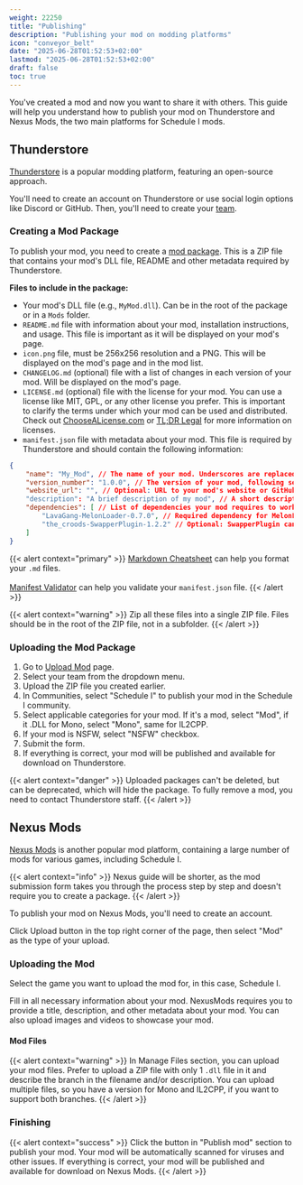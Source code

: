 ```yaml
---
weight: 22250
title: "Publishing"
description: "Publishing your mod on modding platforms"
icon: "conveyor_belt"
date: "2025-06-28T01:52:53+02:00"
lastmod: "2025-06-28T01:52:53+02:00"
draft: false
toc: true
---
```


You've created a mod and now you want to share it with others. This guide will help you understand how to publish your mod on Thunderstore and Nexus Mods, the two main platforms for Schedule I mods.

## Thunderstore

[Thunderstore](https://thunderstore.io/c/schedule-i/) is a popular modding platform, featuring an open-source approach.

You'll need to create an account on Thunderstore or use social login options like Discord or GitHub. Then, you'll need to create your [team](https://thunderstore.io/settings/teams/create/).

### Creating a Mod Package

To publish your mod, you need to create a [mod package](https://thunderstore.io/package/create/docs/). This is a ZIP file that contains your mod's DLL file, README and other metadata required by Thunderstore.

**Files to include in the package:**

- Your mod's DLL file (e.g., `MyMod.dll`). Can be in the root of the package or in a `Mods` folder.
- `README.md` file with information about your mod, installation instructions, and usage. This file is important as it will be displayed on your mod's page.
- `icon.png` file, must be 256x256 resolution and a PNG. This will be displayed on the mod's page and in the mod list.
- `CHANGELOG.md` (optional) file with a list of changes in each version of your mod. Will be displayed on the mod's page.
- `LICENSE.md` (optional) file with the license for your mod. You can use a license like MIT, GPL, or any other license you prefer. This is important to clarify the terms under which your mod can be used and distributed. Check out [ChooseALicense.com](https://choosealicense.com/) or [TL;DR Legal](https://tldrlegal.com/) for more information on licenses.
- `manifest.json` file with metadata about your mod. This file is required by Thunderstore and should contain the following information:

```json
{
    "name": "My_Mod", // The name of your mod. Underscores are replaced with spaces in the mod list.
    "version_number": "1.0.0", // The version of your mod, following semantic versioning (MAJOR.MINOR.PATCH). You will need to bump this version number, if you want to update your mod listing.
    "website_url": "", // Optional: URL to your mod's website or GitHub repository
    "description": "A brief description of my mod", // A short description of your mod, displayed on the mod list and mod page
    "dependencies": [ // List of dependencies your mod requires to work. Check out dependency strings on mod pages on Thunderstore to see how they look like.
        "LavaGang-MelonLoader-0.7.0", // Required dependency for MelonLoader mods
        "the_croods-SwapperPlugin-1.2.2" // Optional: SwapperPlugin can be used if you have 2 .DLLs - Mono and IL2CPP. This helps mod loaders to load the correct version of your mod based on the game branch.
    ]
}
```

{{< alert context="primary" >}}
<a href="https://www.markdownguide.org/cheat-sheet/">Markdown Cheatsheet</a> can help you format your <code>.md</code> files.<br><br>
<a href="https://thunderstore.io/tools/manifest-v1-validator/">Manifest Validator</a> can help you validate your <code>manifest.json</code> file.
{{< /alert >}}

{{< alert context="warning" >}}
Zip all these files into a single ZIP file. Files should be in the root of the ZIP file, not in a subfolder.
{{< /alert >}}

### Uploading the Mod Package

1. Go to [Upload Mod](https://thunderstore.io/c/schedule-i/create/) page.
2. Select your team from the dropdown menu.
3. Upload the ZIP file you created earlier.
4. In Communities, select "Schedule I" to publish your mod in the Schedule I community.
5. Select applicable categories for your mod. If it's a mod, select "Mod", if it .DLL for Mono, select "Mono", same for IL2CPP.
6. If your mod is NSFW, select "NSFW" checkbox.
7. Submit the form.
8. If everything is correct, your mod will be published and available for download on Thunderstore.

{{< alert context="danger" >}}
Uploaded packages can't be deleted, but can be deprecated, which will hide the package. To fully remove a mod, you need to contact Thunderstore staff.
{{< /alert >}}

## Nexus Mods

[Nexus Mods](https://www.nexusmods.com/games/schedule1) is another popular mod platform, containing a large number of mods for various games, including Schedule I.

{{< alert context="info" >}}
Nexus guide will be shorter, as the mod submission form takes you through the process step by step and doesn't require you to create a package.
{{< /alert >}}

To publish your mod on Nexus Mods, you'll need to create an account.

Click Upload button in the top right corner of the page, then select "Mod" as the type of your upload.

### Uploading the Mod

Select the game you want to upload the mod for, in this case, Schedule I.

Fill in all necessary information about your mod. NexusMods requires you to provide a title, description, and other metadata about your mod. You can also upload images and videos to showcase your mod.

#### Mod Files

{{< alert context="warning" >}}
In Manage Files section, you can upload your mod files. Prefer to upload a ZIP file with only 1 <code>.dll</code> file in it and describe the branch in the filename and/or description. You can upload multiple files, so you have a version for Mono and IL2CPP, if you want to support both branches.
{{< /alert >}}

### Finishing

{{< alert context="success" >}}
Click the button in "Publish mod" section to publish your mod. Your mod will be automatically scanned for viruses and other issues. If everything is correct, your mod will be published and available for download on Nexus Mods.
{{< /alert >}}